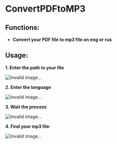 # ConvertPDFtoMP3
## Functions: 
- **Convert your PDF file to mp3 file on eng or rus**


## Usage: 
**1. Enter the path to your file**

![Invalid image...](https://i.ibb.co/5R4BRvn/image.png)

**2. Enter the language**

![Invalid image...](https://i.ibb.co/84TS4XT/image.png)

**3. Wait the process**

![Invalid image...](https://i.ibb.co/VY8cmGW/image.png)

**4. Find your mp3 file**

![Invalid image...](https://i.ibb.co/nrLD34m/image.png)